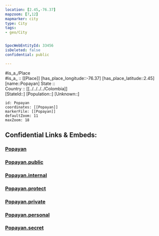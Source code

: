 ```yaml
---
location: [2.45,-76.37] 
mapzoom: [7,12] 
mapmarker: city 
type: City
tags:
- geo/City


SpocWebEntityId: 33456
isDeleted: false
confidential: public

---
```

#is_a_/Place  
#is_a_ :: [[Place]] 
[has_place_longitude::-76.37] 
[has_place_latitude::2.45] 
[name::Popayan] 
State ::  
Country :: [[../../../../Colombia]]  
[StateId::] 
[Population::] 
[Unknown::] 


```leaflet
id: Popayan
coordinates: [[Popayan]] 
markerFile: [[Popayan]] 
defaultZoom: 11 
maxZoom: 18
```


## Confidential Links & Embeds: 

### [Popayan](/_Standards/Earth/Continent/America~South/Colombia/departments~Colombia/Cauca/City/Popayan.md) 

### [Popayan.public](/_public/Earth/Continent/America~South/Colombia/departments~Colombia/Cauca/City/Popayan.public.md) 

### [Popayan.internal](/_internal/Earth/Continent/America~South/Colombia/departments~Colombia/Cauca/City/Popayan.internal.md) 

### [Popayan.protect](/_protect/Earth/Continent/America~South/Colombia/departments~Colombia/Cauca/City/Popayan.protect.md) 

### [Popayan.private](/_private/Earth/Continent/America~South/Colombia/departments~Colombia/Cauca/City/Popayan.private.md) 

### [Popayan.personal](/_personal/Earth/Continent/America~South/Colombia/departments~Colombia/Cauca/City/Popayan.personal.md) 

### [Popayan.secret](/_secret/Earth/Continent/America~South/Colombia/departments~Colombia/Cauca/City/Popayan.secret.md)

